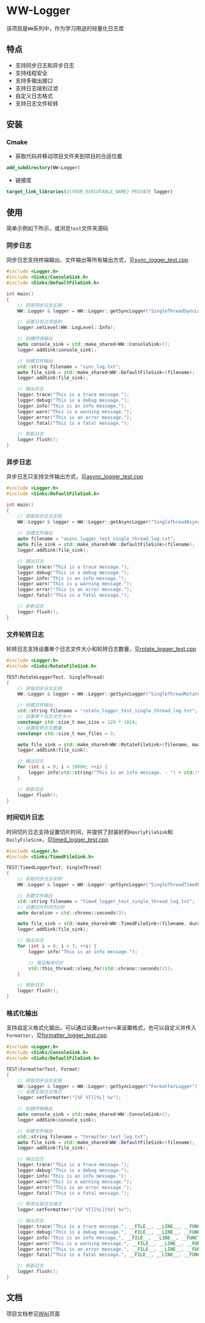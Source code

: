 # WW-Logger

该项目是`WW`系列中，作为学习用途的轻量化日志库

## 特点

+ 支持同步日志和异步日志
+ 支持线程安全
+ 支持多输出接口
+ 支持日志级别过滤
+ 自定义日志格式
+ 支持日志文件轮转

## 安装

### Cmake

+ 获取代码并移动项目文件夹到项目的合适位置

```cmake
add_subdirectory(WW-Logger)
```

+ 链接库

```cmake
target_link_libraries(${YOUR_EXECUTABLE_NAME} PRIVATE logger)
```

## 使用

简单示例如下所示，或浏览`test`文件夹源码

### 同步日志

同步日志支持终端输出、文件输出等所有输出方式，见[sync_logger_test.cpp](test/src/sync_logger_test.cpp)

```cpp
#include <Logger.h>
#include <Sinks/ConsoleSink.h>
#include <Sinks/DefaultFileSink.h>

int main()
{
    // 获取同步日志实例
    WW::Logger & logger = WW::Logger::getSyncLogger("SingleThreadSyncLogger");

    // 设置日志过滤级别
    logger.setLevel(WW::LogLevel::Info);

    // 创建终端输出
    auto console_sink = std::make_shared<WW::ConsoleSink>();
    logger.addSink(console_sink);

    // 创建文件输出
    std::string filename = "sync_log.txt";
    auto file_sink = std::make_shared<WW::DefaultFileSink>(filename);
    logger.addSink(file_sink);

    // 输出日志
    logger.trace("This is a trace message.");
    logger.debug("This is a debug message.");
    logger.info("This is an info message.");
    logger.warn("This is a warning message.");
    logger.error("This is an error message.");
    logger.fatal("This is a fatal message.");

    // 刷新日志
    logger.flush();
}
```

### 异步日志

异步日志只支持文件输出方式，见[async_logger_test.cpp](test/src/async_logger_test.cpp)

```cpp
#include <Logger.h>
#include <Sinks/DefaultFileSink.h>

int main()
{
    // 获取异步日志实例
    WW::Logger & logger = WW::Logger::getAsyncLogger("SingleThreadAsyncLogger");
    
    // 创建文件输出
    auto filename = "async_logger_test_single_thread_log.txt";
    auto file_sink = std::make_shared<WW::DefaultFileSink>(filename);
    logger.addSink(file_sink);

    // 输出日志
    logger.trace("This is a trace message.");
    logger.debug("This is a debug message.");
    logger.info("This is an info message.");
    logger.warn("This is a warning message.");
    logger.error("This is an error message.");
    logger.fatal("This is a fatal message.");

    // 刷新日志
    logger.flush();
}
```

### 文件轮转日志

轮转日志支持设置单个日志文件大小和轮转日志数量，见[rotate_logger_test.cpp](test/src/rotate_logger_test.cpp)

```cpp
#include <Logger.h>
#include <Sinks/RotateFileSink.h>

TEST(RotateLoggerTest, SingleThread)
{
    // 获取同步日志实例
    WW::Logger & logger = WW::Logger::getSyncLogger("SingleThreadRotateLogger");

    // 创建文件输出
    std::string filename = "rotate_logger_test_single_thread_log.txt";
    // 设置单个日志文件大小
    constexpr std::size_t max_size = 128 * 1024;
    // 设置轮转日志数量
    constexpr std::size_t max_files = 3;

    auto file_sink = std::make_shared<WW::RotateFileSink>(filename, max_size, max_files);
    logger.addSink(file_sink);

    // 输出日志
    for (int i = 0; i < 10000; ++i) {
        logger.info(std::string("This is an info message. - ") + std::to_string(i));
    }

    // 刷新日志
    logger.flush();
}
```

### 时间切片日志

时间切片日志支持设置切片时间，并提供了封装好的`HourlyFileSink`和`DailyFileSink`，见[timed_logger_test.cpp](test/src/timed_logger_test.cpp)

```cpp
#include <Logger.h>
#include <Sinks/TimedFileSink.h>

TEST(TimedLoggerTest, SingleThread)
{
    // 获取同步日志实例
    WW::Logger & logger = WW::Logger::getSyncLogger("SingleThreadTimedLogger");

    // 创建文件输出
    std::string filename = "timed_logger_test_single_thread_log.txt";
    // 设置切片时间为3秒
    auto duration = std::chrono::seconds(3);

    auto file_sink = std::make_shared<WW::TimedFileSink>(filename, duration);
    logger.addSink(file_sink);

    // 输出日志
    for (int i = 0; i < 3; ++i) {
        logger.info("This is an info message.");

        // 保证触发切片
        std::this_thread::sleep_for(std::chrono::seconds(2));
    }

    // 刷新日志
    logger.flush();
}
```

### 格式化输出

支持自定义格式化输出，可以通过设置`pattern`来设置格式，也可以自定义并传入`Formatter`，见[formatter_logger_test.cpp](test/src/formatter_logger_test.cpp)

```cpp
#include <Logger.h>
#include <Sinks/ConsoleSink.h>
#include <Sinks/DefaultFileSink.h>

TEST(FormatterTest, Format)
{
    // 获取同步日志实例
    WW::Logger & logger = WW::Logger::getSyncLogger("FormatterLogger");
    // 设置全局日志格式
    logger.setFormatter("[%F %T][%L] %v");

    // 创建终端输出
    auto console_sink = std::make_shared<WW::ConsoleSink>();
    logger.addSink(console_sink);

    // 创建文件输出
    std::string filename = "formatter_test_log.txt";
    auto file_sink = std::make_shared<WW::DefaultFileSink>(filename);
    logger.addSink(file_sink);

    // 输出日志
    logger.trace("This is a trace message.");
    logger.debug("This is a debug message.");
    logger.info("This is an info message.");
    logger.warn("This is a warning message.");
    logger.error("This is an error message.");
    logger.fatal("This is a fatal message.");

    // 修改全局日志格式
    logger.setFormatter("[%F %T][%L][%V] %v");

    // 输出日志
    logger.trace("This is a trace message.", __FILE__, __LINE__, __FUNCTION__);
    logger.debug("This is a debug message.", __FILE__, __LINE__, __FUNCTION__);
    logger.info("This is an info message.", __FILE__, __LINE__, __FUNCTION__);
    logger.warn("This is a warning message.", __FILE__, __LINE__, __FUNCTION__);
    logger.error("This is an error message.", __FILE__, __LINE__, __FUNCTION__);
    logger.fatal("This is a fatal message.", __FILE__, __LINE__, __FUNCTION__);

    // 刷新日志
    logger.flush();
}
```

## 文档

项目文档参见[Wiki](https://github.com/Icingworld/WW-Logger/wiki)页面
